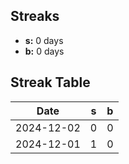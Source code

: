 ## Streaks

- **s:** 0 days
- **b:** 0 days

## Streak Table

| Date       | s   | b   |
|------------|-----|-----|
| 2024-12-02 | 0   | 0   |
| 2024-12-01 | 1   | 0   |
